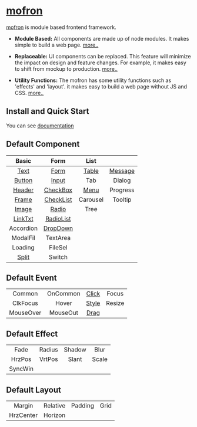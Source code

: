 # [mofron](https://mofron.github.io/mofron/)

[mofron](https://mofron.github.io/mofron/) is module based frontend framework.<br>

* **Module Based:** All components are made up of node modules. It makes simple to build a web page.
[more..](https://www.slideshare.net/TariaSlide/module-based-147494845)

* **Replaceable:** UI components can be replaced. This feature will minimize the impact on design and feature changes. For example, it makes easy to shift from mockup to production. [more..](https://www.slideshare.net/TariaSlide/replaceable)

* **Utility Functions:** The mofron has some utility functions such as 'effects' and 'layout'. it makes easy to build a web page without JS and CSS. [more..](https://www.slideshare.net/TariaSlide/utility-functions)

## Install and Quick Start

You can see [documentation](https://mofron.github.io/mofron/docs.html)

## Default Component

| Basic | Form | List |  |
|:-:|:-:|:-:|:-:|
| [Text](https://github.com/mofron/mofron-comp-text.git) | [Form](https://github.com/mofron/mofron-comp-form) | [Table](https://github.com/mofron/mofron-comp-table) | [Message](https://github.com/mofron/mofron-comp-message) |
| [Button](https://github.com/mofron/mofron-comp-button.git) | [Input](https://github.com/mofron/mofron-comp-input) | Tab | Dialog |
| [Header](https://github.com/mofron/mofron-comp-header) | [CheckBox](https://github.com/mofron/mofron-comp-checkbox) | [Menu](https://github.com/mofron/mofron-comp-menu) | Progress |
| [Frame](https://github.com/mofron/mofron-comp-frame.git) | [CheckList](https://github.com/mofron/mofron-comp-checklist.git) | Carousel |  Tooltip |
| [Image](https://github.com/mofron/mofron-comp-image.git) | [Radio](https://github.com/mofron/mofron-comp-radio.git) | Tree |  |
|  [LinkTxt](https://github.com/mofron/mofron-comp-linktxt)| [RadioList](https://github.com/mofron/mofron-comp-radiolist.git) | |  |
|  Accordion                                               | [DropDown](https://github.com/mofron/mofron-comp-dropdown) | | |
|  ModalFil                                                | TextArea                                                   | | |
|  Loading                                                 | FileSel                                                    | | |
|  [Split](https://github.com/mofron/mofron-comp-split)    | Switch                                                     | | |


## Default Event
|    |           |         |       |
|:--:|:---------:|:-------:|:-----:|
| Common    |  OnCommon | [Click](https://github.com/mofron/mofron-event-click)  | Focus |
| ClkFocus  | Hover     | [Style](https://github.com/mofron/mofron-event-style)  | Resize  |
| MouseOver | MouseOut  | [Drag](https://github.com/mofron/mofron-event-drag) |     |

## Default Effect
|        |        |         |       |
|:------:|:------:|:-------:|:-----:|
| Fade   | Radius | Shadow  | Blur  |
| HrzPos | VrtPos | Slant   | Scale |
|SyncWin |        |         |       |


## Default Layout

|        |        |         |       |
|:------:|:------:|:-------:|:-----:|
| Margin  | Relative | Padding | Grid  |
| HrzCenter | Horizon |         |       |
